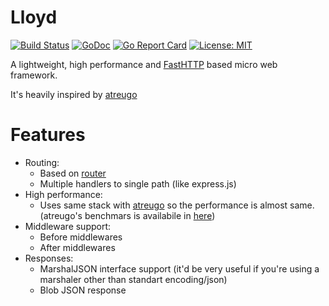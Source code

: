 # Lloyd

[![Build Status](https://travis-ci.com/emirmuminoglu/lloyd.svg?branch=master)](https://travis-ci.com/emirmuminoglu/lloyd)
[![GoDoc](https://godoc.org/github.com/emirmuminoglu/lloyd?status.svg)](https://godoc.org/github.com/emirmuminoglu/lloyd)
[![Go Report Card](https://goreportcard.com/badge/github.com/emirmuminoglu/lloyd)](https://goreportcard.com/report/github.com/emirmuminoglu/lloyd)
[![License: MIT](https://img.shields.io/badge/License-MIT-yellow.svg)](https://opensource.org/licenses/MIT)

A lightweight, high performance and [FastHTTP](https://github.com/valyala/fasthttp) based micro web framework.

It's heavily inspired by [atreugo](https://github.com/savsgio/atreugo)

# Features

- Routing:
  - Based on [router](https://github.com/fasthttp/router)
  - Multiple handlers to single path (like express.js)  
- High performance:
  - Uses same stack with [atreugo](https://github.com/savsgio/atreugo) so the performance is almost same. (atreugo's benchmars is availabile in [here](https://github.com/smallnest/go-web-framework-benchmark))
- Middleware support:
  - Before middlewares
  - After middlewares
- Responses:
  - MarshalJSON interface support (it'd be very useful if you're using a marshaler other than standart encoding/json)
  - Blob JSON response
